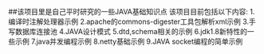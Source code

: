 ##该项目里是自己平时研究的一些JAVA基础知识点
    该项目目前包括以下内容:
    1.编译时注解处理器示例
    2.apache的commons-digester工具包解析xml示例
    3.手写数据库连接池
    4.JAVA设计模式
    5.dtd,schema相关的示例
    6.jdk1.8新特性的一些示例
    7.java并发编程示例
    8.netty基础示例
    9.JAVA socket编程的简单示例
